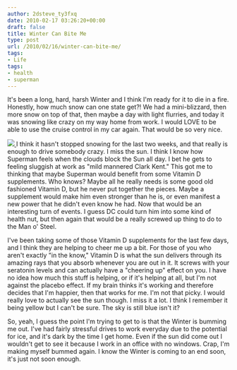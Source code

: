 ```yaml
---
author: 2dsteve_ty3fxq
date: 2010-02-17 03:26:20+00:00
draft: false
title: Winter Can Bite Me
type: post
url: /2010/02/16/winter-can-bite-me/
tags:
- Life
tags:
- health
- superman
---
```


It's been a long, hard, harsh Winter and I think I'm ready for it to die in a fire. Honestly, how much snow can one state get?! We had a mini-blizzard, then more snow on top of that, then maybe a day with light flurries, and today it was snowing like crazy on my way home from work. I would LOVE to be able to use the cruise control in my car again. That would be so very nice.

[![](http://www.bitsandbinary.com/wp-content/uploads/2010/02/superman-in-the-sun-150x150.jpg)
](http://www.bitsandbinary.com/wp-content/uploads/2010/02/superman-in-the-sun.jpg)I think it hasn't stopped snowing for the last two weeks, and that really is enough to drive somebody crazy. I miss the sun. I think I know how Superman feels when the clouds block the Sun all day. I bet he gets to feeling sluggish at work as "mild mannered Clark Kent." This got me to thinking that maybe Superman would benefit from some Vitamin D supplements. Who knows? Maybe all he really needs is some good old fashioned Vitamin D, but he never put together the pieces. Maybe a supplement would make him even stronger than he is, or even manifest a new power that he didn't even know he had. Now that would be an interesting turn of events. I guess DC could turn him into some kind of health nut, but then again that would be a really screwed up thing to do to the Man o' Steel.

I've been taking some of those Vitamin D supplements for the last few days, and I think they are helping to cheer me up a bit. For those of you who aren't exactly "in the know," Vitamin D is what the sun delivers through its amazing rays that you absorb whenever you are out in it. It screws with your seratonin levels and can actually have a "cheering up" effect on you. I have no idea how much this stuff is helping, or if it's helping at all, but I'm not against the placebo effect. If my brain thinks it's working and therefore decides that I'm happier, then that works for me. I'm not that picky. I would really love to actually see the sun though. I miss it a lot. I think I remember it being yellow but I can't be sure. The sky is still blue isn't it?

So, yeah, I guess the point I'm trying to get to is that the Winter is bumming me out. I've had fairly stressful drives to work everyday due to the potential for ice, and it's dark by the time I get home. Even if the sun did come out I wouldn't get to see it because I work in an office with no windows. Crap, I'm making myself bummed again. I know the Winter is coming to an end soon, it's just not soon enough.
